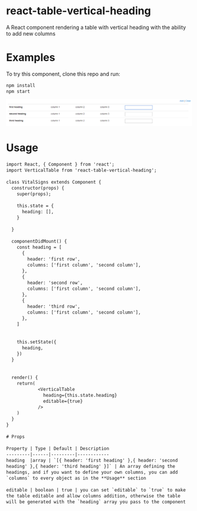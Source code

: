 # react-table-vertical-heading
A React component rendering a table with vertical heading with the ability to add new columns

# Examples
To try this component, clone this repo and run:
```
npm install
npm start
```

![Demo Image](https://github.com/elghali/react-table-vertical-heading/blob/master/public/images/demo1.png)

# Usage

```
import React, { Component } from 'react';
import VerticalTable from 'react-table-vertical-heading';

class VitalSigns extends Component {
  constructor(props) {
    super(props);

    this.state = {
      heading: [],
    }

  }

  componentDidMount() {
    const heading = [
      {
        header: 'first row',
        columns: ['first column', 'second column'],
      },
      {
        header: 'second row',
        columns: ['first column', 'second column'],
      },
      {
        header: 'third row',
        columns: ['first column', 'second column'],
      },
    ]
    

    this.setState({
      heading,
    })
  }


  render() {
    return(
            <VerticalTable 
              heading={this.state.heading}
              editable={true}
            />
    )
  }
}

# Props

Property | Type | Default | Description
---------|------|---------|------------
heading  |array | `[{ header: 'first heading' },{ header: 'second heading' },{ header: 'third heading' }]` | An array defining the headings, and if you want to define your own columns, you can add `columns` to every object as in the **Usage** section

editable | boolean | true | you can set `editable` to `true` to make the table editable and allow columns addition, otherwise the table will be generated with the `heading` array you pass to the component


